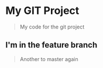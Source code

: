 # My GIT Project

> My code for the git project

## I'm in the feature branch

> Another to master again
